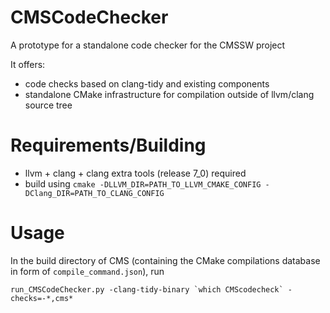 # CMSCodeChecker
A prototype for a standalone code checker for the CMSSW project

It offers:
  * code checks based on clang-tidy and existing components
  * standalone CMake infrastructure for compilation outside of llvm/clang source tree

# Requirements/Building

  * llvm + clang + clang extra tools (release 7_0) required
  * build using `cmake -DLLVM_DIR=PATH_TO_LLVM_CMAKE_CONFIG -DClang_DIR=PATH_TO_CLANG_CONFIG`

# Usage

In the build directory of CMS (containing the CMake compilations database in form of `compile_command.json`), run

    run_CMSCodeChecker.py -clang-tidy-binary `which CMScodecheck` -checks=-*,cms*
